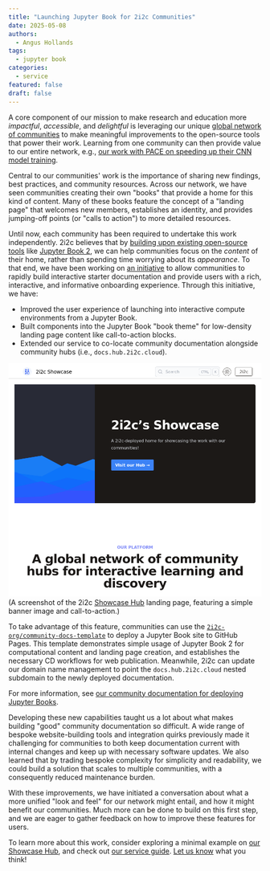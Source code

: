 ```yaml
---
title: "Launching Jupyter Book for 2i2c Communities"
date: 2025-05-08
authors:
  - Angus Hollands
tags:
  - jupyter book
categories:
  - service
featured: false
draft: false
---
```


A core component of our mission to make research and education more _impactful_, _accessible_, and _delightful_ is leveraging our unique [global network of communities][network] to make meaningful improvements to the open-source tools that power their work. Learning from one community can then provide value to our entire network, e.g., [our work with PACE on speeding up their CNN model training][pace-gpu].

Central to our communities' work is the importance of sharing new findings, best practices, and community resources. Across our network, we have seen communities creating their own "books" that provide a home for this kind of content. Many of these books feature the concept of a "landing page" that welcomes new members, establishes an identity, and provides jumping-off points (or "calls to action") to more detailed resources.

Until now, each community has been required to undertake this work independently. 2i2c believes that by [building upon existing open-source tools][open-tech] like [Jupyter Book 2][jb-next], we can help communities focus on the _content_ of their home, rather than spending time worrying about its _appearance_. To that end, we have been working on [an initiative][initiative] to allow communities to rapidly build interactive starter documentation and provide users with a rich, interactive, and informative onboarding experience. Through this initiative, we have:

- Improved the user experience of launching into interactive compute environments from a Jupyter Book.
- Built components into the Jupyter Book "book theme" for low-density landing page content like call-to-action blocks.
- Extended our service to co-locate community documentation alongside community hubs (i.e., `docs.hub.2i2c.cloud`).

![Screenshot of the 2i2c Showcase Hub landing page](./landing-page.png)
(A screenshot of the 2i2c [Showcase Hub](https://docs.showcase.2i2c.cloud/) landing page, featuring a simple banner image and call-to-action.)

To take advantage of this feature, communities can use the [`2i2c-org/community-docs-template`][template] to deploy a Jupyter Book site to GitHub Pages. This template demonstrates simple usage of Jupyter Book 2 for computational content and landing page creation, and establishes the necessary CD workflows for web publication. Meanwhile, 2i2c can update our domain name management to point the `docs.hub.2i2c.cloud` nested subdomain to the newly deployed documentation.

For more information, see [our community documentation for deploying Jupyter Books][svc-guide].

Developing these new capabilities taught us a lot about what makes building "good" community documentation so difficult. A wide range of bespoke website-building tools and integration quirks previously made it challenging for communities to both keep documentation current with internal changes and keep up with necessary software updates. We also learned that by trading bespoke complexity for simplicity and readability, we could build a solution that scales to multiple communities, with a consequently reduced maintenance burden.

With these improvements, we have initiated a conversation about what a more unified "look and feel" for our network might entail, and how it might benefit our communities. Much more can be done to build on this first step, and we are eager to gather feedback on how to improve these features for users.

To learn more about this work, consider exploring a minimal example on [our Showcase Hub](https://docs.showcase.2i2c.cloud/), and check out [our service guide][svc-guide]. [Let us know](https://airtable.com/appM2L2x1uglMU0hy/pagWPJDEKTlLd7uMP/form) what you think!

[pace-gpu]: ../../2024/pace-hackweek/index.md
[open-tech]: ../community-ownership/index.md
[svc-guide]: https://docs.2i2c.org/community/content/#deploy-documentation-with-jupyter-book
[network]: https://2i2c.org/communities/
[jb-next]: https://next.jupyterbook.org
[initiative]: https://github.com/2i2c-org/infrastructure/issues/5045
[template]: https://github.com/2i2c-org/community-docs-template
